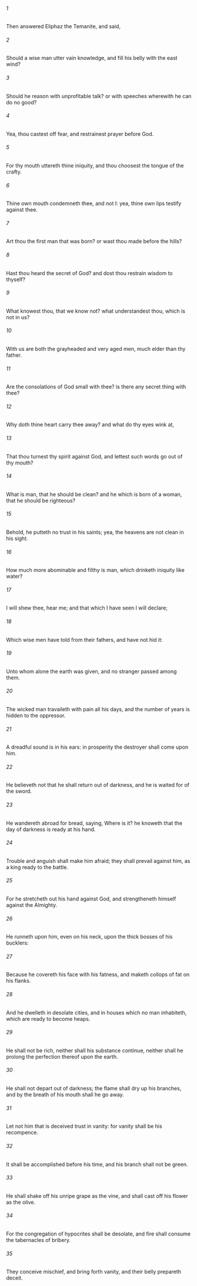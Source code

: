 ###### 1
Then answered Eliphaz the Temanite, and said,

###### 2
Should a wise man utter vain knowledge, and fill his belly with the east wind?

###### 3
Should he reason with unprofitable talk? or with speeches wherewith he can do no good?

###### 4
Yea, thou castest off fear, and restrainest prayer before God.

###### 5
For thy mouth uttereth thine iniquity, and thou choosest the tongue of the crafty.

###### 6
Thine own mouth condemneth thee, and not I: yea, thine own lips testify against thee.

###### 7
Art thou the first man that was born? or wast thou made before the hills?

###### 8
Hast thou heard the secret of God? and dost thou restrain wisdom to thyself?

###### 9
What knowest thou, that we know not? what understandest thou, which is not in us?

###### 10
With us are both the grayheaded and very aged men, much elder than thy father.

###### 11
Are the consolations of God small with thee? is there any secret thing with thee?

###### 12
Why doth thine heart carry thee away? and what do thy eyes wink at,

###### 13
That thou turnest thy spirit against God, and lettest such words go out of thy mouth?

###### 14
What is man, that he should be clean? and he which is born of a woman, that he should be righteous?

###### 15
Behold, he putteth no trust in his saints; yea, the heavens are not clean in his sight.

###### 16
How much more abominable and filthy is man, which drinketh iniquity like water?

###### 17
I will shew thee, hear me; and that which I have seen I will declare;

###### 18
Which wise men have told from their fathers, and have not hid it:

###### 19
Unto whom alone the earth was given, and no stranger passed among them.

###### 20
The wicked man travaileth with pain all his days, and the number of years is hidden to the oppressor.

###### 21
A dreadful sound is in his ears: in prosperity the destroyer shall come upon him.

###### 22
He believeth not that he shall return out of darkness, and he is waited for of the sword.

###### 23
He wandereth abroad for bread, saying, Where is it? he knoweth that the day of darkness is ready at his hand.

###### 24
Trouble and anguish shall make him afraid; they shall prevail against him, as a king ready to the battle.

###### 25
For he stretcheth out his hand against God, and strengtheneth himself against the Almighty.

###### 26
He runneth upon him, even on his neck, upon the thick bosses of his bucklers:

###### 27
Because he covereth his face with his fatness, and maketh collops of fat on his flanks.

###### 28
And he dwelleth in desolate cities, and in houses which no man inhabiteth, which are ready to become heaps.

###### 29
He shall not be rich, neither shall his substance continue, neither shall he prolong the perfection thereof upon the earth.

###### 30
He shall not depart out of darkness; the flame shall dry up his branches, and by the breath of his mouth shall he go away.

###### 31
Let not him that is deceived trust in vanity: for vanity shall be his recompence.

###### 32
It shall be accomplished before his time, and his branch shall not be green.

###### 33
He shall shake off his unripe grape as the vine, and shall cast off his flower as the olive.

###### 34
For the congregation of hypocrites shall be desolate, and fire shall consume the tabernacles of bribery.

###### 35
They conceive mischief, and bring forth vanity, and their belly prepareth deceit.

